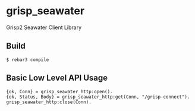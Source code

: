 grisp_seawater
==================

Grisp2 Seawater Client Library


Build
-----

    $ rebar3 compile


Basic Low Level API Usage
-------------------------

    {ok, Conn} = grisp_seawater_http:open().
    {ok, Status, Body} = grisp_seawater_http:get(Conn, "/grisp-connect").
    grisp_seawater_http:close(Conn).
